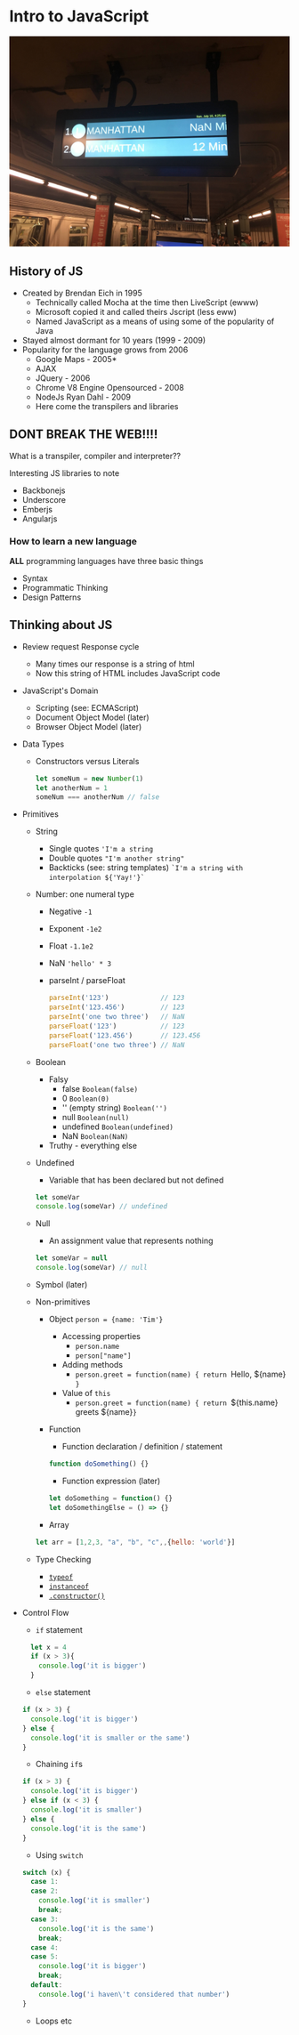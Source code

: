 # Intro to JavaScript



![](mta.jpg)

## History of JS

  * Created by Brendan Eich in 1995
    - Technically called Mocha at the time then LiveScript (ewww)
    - Microsoft copied it and called theirs Jscript (less eww)
    - Named JavaScript as a means of using some of the popularity of Java
  * Stayed almost dormant for 10 years (1999 - 2009)
  * Popularity for the language grows from 2006
    * Google Maps - 2005*
    * AJAX
    * JQuery - 2006
    * Chrome V8 Engine Opensourced - 2008
    * NodeJs Ryan Dahl - 2009
    * Here come the transpilers and libraries

## DONT BREAK THE WEB!!!!

What is a transpiler, compiler and interpreter??

  Interesting JS libraries to note
  - Backbonejs
  - Underscore
  - Emberjs
  - Angularjs


### How to learn a new language

  **ALL** programming languages have three basic things

  - Syntax
  - Programmatic Thinking
  - Design Patterns




## Thinking about JS

* Review request Response cycle
  * Many times our response is a string of html
  * Now this string of HTML includes JavaScript code

* JavaScript's Domain
  * Scripting             (see: ECMAScript)
  * Document Object Model (later)
  * Browser Object Model  (later)

* Data Types
  * Constructors versus Literals

    ```js
    let someNum = new Number(1)
    let anotherNum = 1
    someNum === anotherNum // false
    ```
* Primitives
    * String
      * Single quotes
      `'I'm a string`
      * Double quotes
      `"I'm another string"`
      * Backticks   (see: string templates)
      `` `I'm a string with interpolation ${'Yay!'}` ``
    * Number: one numeral type
      * Negative `-1`
      * Exponent `-1e2`
      * Float `-1.1e2`
      * NaN `'hello' * 3`
      * parseInt / parseFloat

        ```js
        parseInt('123')             // 123
        parseInt('123.456')         // 123
        parseInt('one two three')   // NaN
        parseFloat('123')           // 123
        parseFloat('123.456')       // 123.456
        parseFloat('one two three') // NaN
        ```
    * Boolean
      * Falsy
        * false `Boolean(false)`
        * 0 `Boolean(0)`
        * '' (empty string) `Boolean('')`
        * null `Boolean(null)`
        * undefined `Boolean(undefined)`
        * NaN `Boolean(NaN)`
      * Truthy - everything else
    * Undefined
      * Variable that has been declared but not defined

      ```js
      let someVar
      console.log(someVar) // undefined
      ```
    * Null
      * An assignment value that represents nothing

      ```js
      let someVar = null
      console.log(someVar) // null
      ```
    * Symbol (later)
  * Non-primitives
    * Object `person = {name: 'Tim'}`
      * Accessing properties
        * `person.name`
        * `person["name"]`
      * Adding methods
        * `person.greet = function(name) { return `Hello, ${name}` }`
      * Value of `this`
        * `person.greet = function(name) { return `${this.name} greets ${name}`}`
    * Function
      * Function declaration / definition / statement

      ```js
      function doSomething() {}
      ```
      * Function expression (later)

      ```js
      let doSomething = function() {}
      let doSomethingElse = () => {}
      ```
    * Array

    ```js
    let arr = [1,2,3, "a", "b", "c",,{hello: 'world'}]
    ```
  * Type Checking
    * [`typeof`](https://developer.mozilla.org/en-US/docs/Web/JavaScript/Reference/Operators/typeof)
    * [`instanceof`](https://developer.mozilla.org/en-US/docs/Web/JavaScript/Reference/Operators/instanceof)
    * [`.constructor()`](https://developer.mozilla.org/en-US/docs/Web/JavaScript/Reference/Global_Objects/Object/constructor)

* Control Flow
  * `if` statement

  ```js
    let x = 4
    if (x > 3){
      console.log('it is bigger')
    }
    ```
  * `else` statement

  ```js
  if (x > 3) {
    console.log('it is bigger')
  } else {
    console.log('it is smaller or the same')
  }

  ```
  * Chaining `if`s

  ```js
  if (x > 3) {
    console.log('it is bigger')
  } else if (x < 3) {
    console.log('it is smaller')
  } else {
    console.log('it is the same')
  }

  ```
  * Using `switch`

  ```js
  switch (x) {
    case 1:
    case 2:
      console.log('it is smaller')
      break;
    case 3:
      console.log('it is the same')
      break;
    case 4:
    case 5:
      console.log('it is bigger')
      break;
    default:
      console.log('i haven\'t considered that number')
  }
  ```
  * Loops  etc
